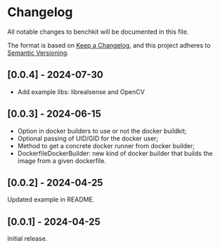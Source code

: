 # Changelog

All notable changes to benchkit will be documented in this file.

The format is based on [Keep a Changelog](https://keepachangelog.com/en/1.0.0/),
and this project adheres to [Semantic Versioning](https://semver.org/spec/v2.0.0.html).

## [0.0.4] - 2024-07-30

- Add example libs: librealsense and OpenCV

## [0.0.3] - 2024-06-15

- Option in docker builders to use or not the docker buildkit;
- Optional passing of UID/GID for the docker user;
- Method to get a concrete docker runner from docker builder;
- DockerfileDockerBuilder: new kind of docker builder that builds the image from a given dockerfile.

## [0.0.2] - 2024-04-25

Updated example in README.

## [0.0.1] - 2024-04-25

Initial release.
